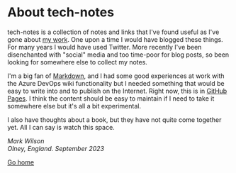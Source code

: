 # About tech-notes
tech-notes is a collection of notes and links that I've found useful as I've gone about [my work][1]. One upon a time I would have blogged these things. For many years I would have used Twitter. More recently I've been disenchanted with "social" media and too time-poor for blog posts, so  been looking for somewhere else to collect my notes.

I'm a big fan of [Markdown][2], and I had some good experiences at work with the Azure DevOps wiki functionality but I needed something that would be easy to write into and to publish on the Internet. Right now, this is in [GitHub Pages][3]. I think the content should be easy to maintain if I need to take it somewhere else but it's all a bit experimental.

I also have thoughts about a book, but they have not quite come together yet. All I can say is watch this space.

*Mark Wilson*  
*Olney, England. September 2023*

[1]: <https://www.linkedin.com/in/markawilson/>
[2]: <https://www.markdownguide.org/>
[3]: <https://pages.github.com/>

[Go home](README.md)
